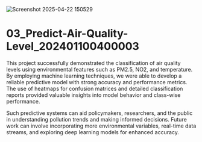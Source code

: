 ![Screenshot 2025-04-22 150529](https://github.com/user-attachments/assets/e10765d1-e9cf-4459-8a5c-6d7a1e015b56)
# 03_Predict-Air-Quality-Level_202401100400003
This project successfully demonstrated the classification of air quality levels using environmental features such as PM2.5, NO2, and temperature. By employing machine learning techniques, we were able to develop a reliable predictive model with strong accuracy and performance metrics. The use of heatmaps for confusion matrices and detailed classification reports provided valuable insights into model behavior and class-wise performance.

Such predictive systems can aid policymakers, researchers, and the public in understanding pollution trends and making informed decisions. Future work can involve incorporating more environmental variables, real-time data streams, and exploring deep learning models for enhanced accuracy.
